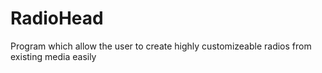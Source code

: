 # RadioHead
Program which allow the user to create highly customizeable radios from existing media easily
